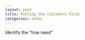 ```yaml
---
layout: post
title: Putting the Customers First
categories: notes
---
```





Identify the "true need"
